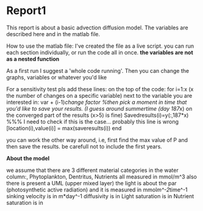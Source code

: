 # Report1
This report is about a basic advection diffusion model.
The variables are described here and in the matlab file.

How to use the matlab file:
I've created the file as a live script. you can run each section individually, or run the code all in once.
**the variables are not as a nested function**

As a first run I suggest a 'whole code running'. Then you can change the graphs, variables or whatever you'd like

For a sensitivity test pls add these lines:
on the top of the code:
for i=1:x (x the number of changes on a specific variable)
next to the variable you are interested in:
var + (i-1)*change factor
%then pick a moment in time that you'd like to save your results. (I guess around summertime (day 187*x) on the converged part of the results (x>5) is fine)
Savedresults(i)=y(:,187*x) %%% I need to check if this is the case... probably this line is wrong
[location(i),value(i)] = max(saveresults(i))
end

you can work the other way around, i.e, first find the max value of P and then save the results. be carefull not to include the first years.

**About the model**

we assume that there are 3 different material categories in the water column:,
Phytoplankton, Dentritus, Nutrients
all measured in mmol/m^3
also there is present a UML (upper mixed layer)
the light is about the par (photosynthetic active radiation) and it is measured in mmol*m^-2*time^-1
sinking velocity is in m*day^-1
diffusivity is in
Light saturation is in
Nutrient saturation is in


